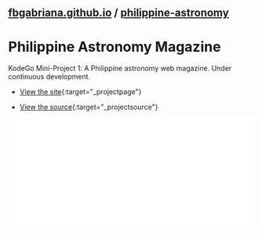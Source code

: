## [fbgabriana.github.io](/ "Bamm's KodeGo Repository") / [philippine-astronomy](/philippine-astronomy/)

# Philippine Astronomy Magazine

KodeGo Mini-Project 1: A Philippine astronomy web magazine. Under continuous development.

* [View the site](home/){:target="_projectpage"}

* [View the source](https://github.com/fbgabriana/philippine-astronomy){:target="_projectsource"}

![screenshot](screenshot.svg)


